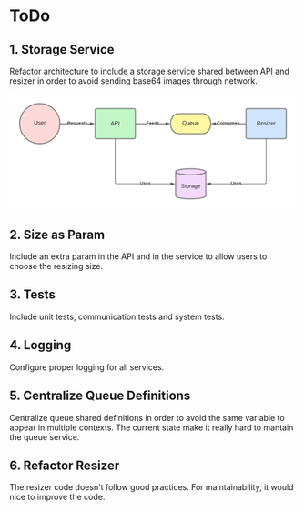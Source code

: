 # ToDo

## 1. Storage Service

Refactor architecture to include a storage service shared between API and resizer in order to avoid sending base64 images through network.

![Arch-v2](docs/arch-v2.png?raw=true)

## 2. Size as Param

Include an extra param in the API and in the service to allow users to choose the resizing size.

## 3. Tests

Include unit tests, communication tests and system tests.

## 4. Logging

Configure proper logging for all services.

## 5. Centralize Queue Definitions

Centralize queue shared definitions in order to avoid the same variable to appear in multiple contexts. The current state make it really hard to mantain the queue service.

## 6. Refactor Resizer

The resizer code doesn't follow good practices. For maintainability, it would nice to improve the code.